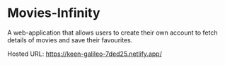 # Movies-Infinity

A web-application that allows users to create their own account to fetch details of movies and save their favourites.

Hosted URL:
https://keen-galileo-7ded25.netlify.app/
